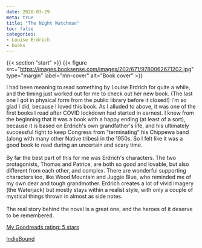 ```yaml
---
date: 2020-03-29
meta: true
title: "The Night Watchman"
toc: false
categories:
- Louise Erdrich
- books
---
```


{{< section "start" >}}
{{< figure src="https://images.booksense.com/images/202/671/9780062671202.jpg" type="margin" label="mn-cover" alt="Book cover" >}}

I had been meaning to read something by Louise Erdrich for quite a while, and the timing just worked out for me to check out her new book. (The last one I got in physical form from the public library before it closed!) I'm so glad I did, because I loved this book. As I alluded to above, it was one of the first books I read after COVID lockdown had started in earnest. I knew from the beginning that it was a book with a happy ending (at least of a sort), because it is based on Erdrich's own grandfather's life, and his ultimately successful fight to keep Congress from "terminating" his Chippewa band (along with many other Native tribes) in the 1950s. So I felt like it was a good book to read during an uncertain and scary time.<br /><br />By far the best part of this for me was Erdrich's characters. The two protagonists, Thomas and Patrice, are both so good and lovable, but also different from each other, and complex. There are wonderful supporting characters too, like Wood Mountain and Juggie Blue, who reminded me of my own dear and tough grandmother. Erdrich creates a lot of vivid imagery (the Waterjack) but mostly stays within a realist style, with only a couple of mystical things thrown in almost as side notes. <br /><br />The real story behind the novel is a great one, and the heroes of it deserve to be remembered. 

[My Goodreads rating: 5 stars](https://www.goodreads.com/review/show/3243225393)  

[IndieBound](https://www.indiebound.org/book/9780062671202)
